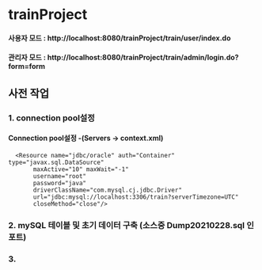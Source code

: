 # trainProject  



#### 사용자 모드 : http://localhost:8080/trainProject/train/user/index.do  
#### 관리자 모드 : http://localhost:8080/trainProject/train/admin/login.do?form=form    
  


## 사전 작업 
### 1. connection pool설정  
#### Connection pool설정 -(Servers -> context.xml)
      <Resource name="jdbc/oracle" auth="Container" type="javax.sql.DataSource"
           maxActive="10" maxWait="-1" 
           username="root" 
           password="java" 
           driverClassName="com.mysql.cj.jdbc.Driver"
           url="jdbc:mysql://localhost:3306/train?serverTimezone=UTC"	    
           closeMethod="close"/> 

### 2. mySQL 테이블 및 초기 데이터 구축 (소스중 Dump20210228.sql 인포트)  
### 3.  


